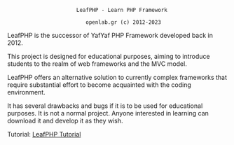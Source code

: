 

                          LeafPHP - Learn PHP Framework
                           
                             openlab.gr (c) 2012-2023
                               

LeafPHP is the successor of YafYaf PHP Framework developed back in 2012.

This project is designed for educational purposes, aiming to introduce students 
to the realm of web frameworks and the MVC model.

LeafPHP offers an alternative solution to currently complex frameworks that 
require substantial effort to become acquainted with the coding environment.

It has several drawbacks and bugs if it is to be used for educational purposes. 
It is not a normal project. Anyone interested in learning can download it and 
develop it as they wish.

Tutorial:
[LeafPHP Tutorial](https://docs.google.com/document/d/1yMgR_ubeyqvr8e0f-djOT9Yk4RvLqYCq4pwqG5z9P6c/edit?usp=sharing
)
